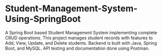 # Student-Management-System-Using-SpringBoot
A Spring Boot based Student Management System implementing complete CRUD operations.  This project manages student records with features to Add, View, Update, and Delete students.  Backend is built with Java, Spring Boot, and MySQL. API testing and documentation done using Postman.

